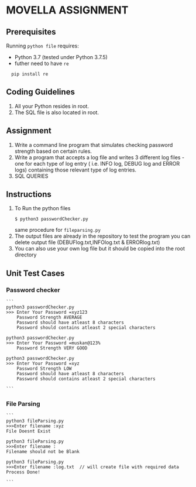 # MOVELLA ASSIGNMENT
  
## Prerequisites

Running `python file` requires:

* Python 3.7 (tested under Python 3.7.5)
* futher need to have `re`
```
  pip install re
```

## Coding Guidelines

1. All your Python resides in root.  
2. The SQL file is also located in root.

## Assignment
1. Write a command line program that simulates checking password strength based on certain rules.
2. Write a program that accepts a log file and writes 3 different log files - one
for each type of log entry ( i.e. INFO log, DEBUG log and ERROR logs) containing those relevant type
of log entries.
3. SQL QUERIES

## Instructions 
1. To Run the python files 
    ```
    $ python3 passwordChecker.py
    ```
    same procedure for `fileparsing.py`
2. The output files are already in the repository to test the program you can delete output file (DEBUFlog.txt,INFOlog.txt & ERRORlog.txt)
3. You can also use your own log file but it should be copied into the root directory

## Unit Test Cases

### Password checker
    ```
    python3 passwordChecker.py
    >>> Enter Your Password =xyz123
        Password Strength AVERAGE
        Password should have atleast 8 characters
        Password should contains atleast 2 special characters

    python3 passwordChecker.py
    >>> Enter Your Password =muskan@123%
        Password Strength VERY GOOD

    python3 passwordChecker.py
    >>> Enter Your Password =xyz
        Password Strength LOW
        Password should have atleast 8 characters
        Password should contains atleast 2 special characters
    
    ```
### File Parsing
    ```
    python3 fileParsing.py
    >>>Enter filename :xyz
    File Doesnt Exist

    python3 fileParsing.py
    >>>Enter filename :
    Filename should not be Blank

    python3 fileParsing.py
    >>>Enter filename :log.txt  // will create file with required data
    Process Done!
    
    ```
